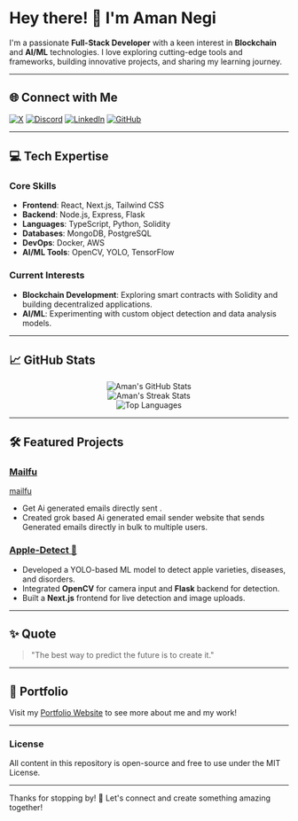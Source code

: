 # Hey there! 👋 I'm Aman Negi

I'm a passionate **Full-Stack Developer** with a keen interest in **Blockchain** and **AI/ML** technologies. I love exploring cutting-edge tools and frameworks, building innovative projects, and sharing my learning journey.

---

## 🌐 Connect with Me

[![X](https://img.shields.io/badge/-X-%23121011?style=flat&logo=X&logoColor=white)](https://x.com/soamn_) 
[![Discord](https://img.shields.io/badge/-Discord-%237289DA?style=flat&logo=discord&logoColor=white)](https://discord.gg/DQVhSDhw) 
[![LinkedIn](https://img.shields.io/badge/-LinkedIn-%230077B5?style=flat&logo=linkedin&logoColor=white)](https://linkedin.com/in/soamn) 
[![GitHub](https://img.shields.io/badge/-GitHub-%23121011?style=flat&logo=github&logoColor=white)](https://github.com/soamn)

---

## 💻 Tech Expertise

### **Core Skills**
- **Frontend**: React, Next.js, Tailwind CSS
- **Backend**: Node.js, Express, Flask
- **Languages**: TypeScript, Python, Solidity
- **Databases**: MongoDB, PostgreSQL
- **DevOps**: Docker, AWS
- **AI/ML Tools**: OpenCV, YOLO, TensorFlow

### **Current Interests**
- **Blockchain Development**: Exploring smart contracts with Solidity and building decentralized applications.
- **AI/ML**: Experimenting with custom object detection and data analysis models.

---

## 📈 GitHub Stats

<div align="center">

![Aman's GitHub Stats](https://github-readme-stats.vercel.app/api?username=soamn&theme=gruvbox&hide_border=true&count_private=true&show_icons=true)  
![Aman's Streak Stats](https://github-readme-streak-stats.herokuapp.com/?user=soamn&theme=gruvbox&hide_border=true)  
![Top Languages](https://github-readme-stats.vercel.app/api/top-langs/?username=soamn&layout=compact&theme=gruvbox&hide_border=true)

</div>

---

## 🛠️ Featured Projects

### [Mailfu](https://github.com/soamn/mailfu)
[mailfu](https://mailfu.in)
- Get Ai generated emails directly sent .
- Created grok based Ai generated email sender website that sends Generated emails directly in bulk to multiple users.

  
### [Apple-Detect 🍎](https://github.com/soamn/Apple-detect)
- Developed a YOLO-based ML model to detect apple varieties, diseases, and disorders.
- Integrated **OpenCV** for camera input and **Flask** backend for detection.
- Built a **Next.js** frontend for live detection and image uploads.


---

## ✨ Quote

> "The best way to predict the future is to create it."

---

## 🔗 Portfolio

Visit my [Portfolio Website](https://portfolio-kappa-red-42.vercel.app/) to see more about me and my work!

---

### License

All content in this repository is open-source and free to use under the MIT License.

---

Thanks for stopping by! 🚀 Let's connect and create something amazing together!
